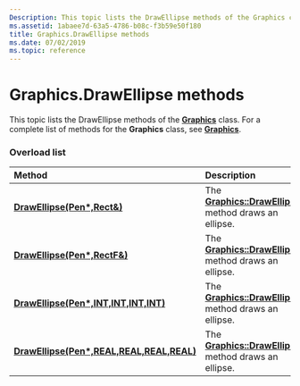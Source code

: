 ```yaml
---
Description: This topic lists the DrawEllipse methods of the Graphics class. For a complete list of methods for the Graphics class, see Graphics.
ms.assetid: 1abaee7d-63a5-4786-b08c-f3b59e50f180
title: Graphics.DrawEllipse methods
ms.date: 07/02/2019
ms.topic: reference
---
```


# Graphics.DrawEllipse methods

This topic lists the DrawEllipse methods of the [**Graphics**](/windows/win32/api/gdiplusgraphics/nl-gdiplusgraphics-graphics) class. For a complete list of methods for the **Graphics** class, see [**Graphics**](/windows/win32/api/gdiplusgraphics/nl-gdiplusgraphics-graphics).

### Overload list



| Method                                                                                                                              | Description                                                                                                                                                |
|:------------------------------------------------------------------------------------------------------------------------------------|:-----------------------------------------------------------------------------------------------------------------------------------------------------------|
| [**DrawEllipse(Pen\*,Rect&)**](/windows/win32/api/gdiplusgraphics/nf-gdiplusgraphics-graphics-drawellipse(inconstpen_inconstrect_))                                          | The [**Graphics::DrawEllipse**](/windows/win32/api/gdiplusgraphics/nf-gdiplusgraphics-graphics-drawellipse(inconstpen_inconstrect_)) method draws an ellipse.<br/>                            |
| [**DrawEllipse(Pen\*,RectF&)**](/previous-versions//ms536065(v=vs.85))                                        | The [**Graphics::DrawEllipse**](/previous-versions//ms536065(v=vs.85)) method draws an ellipse.<br/>                           |
| [**DrawEllipse(Pen\*,INT,INT,INT,INT)**](/windows/win32/api/gdiplusgraphics/nf-gdiplusgraphics-graphics-drawellipse(inconstpen_inint_inint_inint_inint))         | The [**Graphics::DrawEllipse**](/windows/win32/api/gdiplusgraphics/nf-gdiplusgraphics-graphics-drawellipse(inconstpen_inint_inint_inint_inint)) method draws an ellipse.<br/>     |
| [**DrawEllipse(Pen\*,REAL,REAL,REAL,REAL)**](/windows/win32/api/gdiplusgraphics/nf-gdiplusgraphics-graphics-drawellipse(inconstpen_inreal_inreal_inreal_inreal)) | The [**Graphics::DrawEllipse**](/windows/win32/api/gdiplusgraphics/nf-gdiplusgraphics-graphics-drawellipse(inconstpen_inreal_inreal_inreal_inreal)) method draws an ellipse.<br/> |



 

 